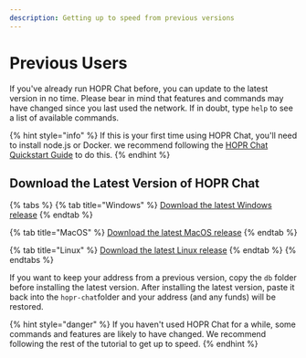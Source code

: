 ```yaml
---
description: Getting up to speed from previous versions
---
```


# Previous Users

If you've already run HOPR Chat before, you can update to the latest version in no time. Please bear in mind that features and commands may have changed since you last used the network. If in doubt, type `help` to see a list of available commands.

{% hint style="info" %}
If this is your first time using HOPR Chat, you'll need to install node.js or Docker. we recommend following the [HOPR Chat Quickstart Guide](https://docs.hoprnet.org/home/getting-started/hopr-chat/quickstart) to do this.
{% endhint %}

## Download the Latest Version of HOPR Chat

{% tabs %}
{% tab title="Windows" %}
[Download the latest Windows release](https://github.com/hoprnet/hopr-chat/releases/download/v1.17.0-alpha.basodino.rc-3/hopr-chat-nodebin-windows.zip)
{% endtab %}

{% tab title="MacOS" %}
[Download the latest MacOS release](https://github.com/hoprnet/hopr-chat/releases/download/v1.17.0-alpha.basodino.rc-3/hopr-chat-nodebin-macos.zip)
{% endtab %}

{% tab title="Linux" %}
[Download the latest Linux release](https://github.com/hoprnet/hopr-chat/releases/download/v1.17.0-alpha.basodino.rc-3/hopr-chat-nodebin-linux.zip)
{% endtab %}
{% endtabs %}

If you want to keep your address from a previous version, copy the `db` folder before installing the latest version. After installing the latest version, paste it back into the `hopr-chat`folder and your address \(and any funds\) will be restored.

{% hint style="danger" %}
If you haven't used HOPR Chat for a while, some commands and features are likely to have changed. We recommend following the rest of the tutorial to get up to speed.
{% endhint %}

